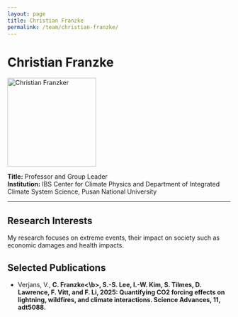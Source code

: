 ```yaml
---
layout: page
title: Christian Franzke
permalink: /team/christian-franzke/
---
```


# Christian Franzke

<!--- <img src="/images/rheagaur.png" alt="Rhea Gaur" width="200" /> --->
<img src="{{ site.baseurl }}/images/Christian-Franzke.jpg" alt="Christian Franzker" width="200" />



**Title:** Professor and Group Leader  
**Institution:** IBS Center for Climate Physics and Department of Integrated Climate System Science, Pusan National University  

---

## Research Interests

My research focuses on extreme events, their impact on society such as economic damages and health impacts.

## Selected Publications

- Verjans, V., <b>C. Franzke<\b>, S.-S. Lee, I.-W. Kim, S. Tilmes, D. Lawrence, F. Vitt, and F. Li, 2025: Quantifying CO2 forcing effects on lightning, wildfires, and climate interactions. Science Advances, 11, adt5088.
